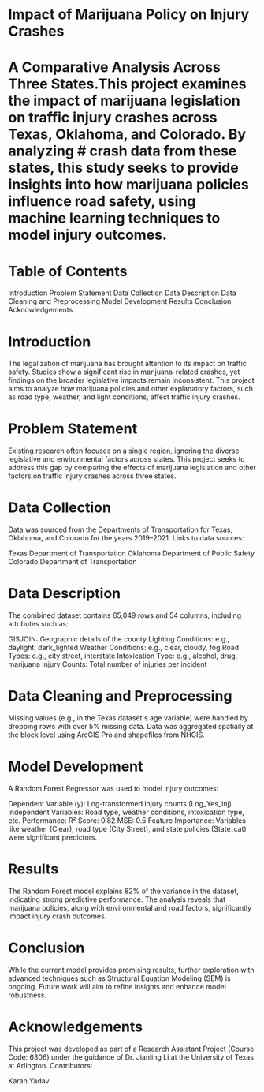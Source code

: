 # Impact of Marijuana Policy on Injury Crashes


# A Comparative Analysis Across Three States.This project examines the impact of marijuana legislation on traffic injury crashes across Texas, Oklahoma, and Colorado. By analyzing # crash data from these states, this study seeks to provide insights into how marijuana policies influence road safety, using machine learning techniques to model injury outcomes.

# Table of Contents

Introduction
Problem Statement
Data Collection
Data Description
Data Cleaning and Preprocessing
Model Development
Results
Conclusion
Acknowledgements

# Introduction
The legalization of marijuana has brought attention to its impact on traffic safety. Studies show a significant rise in marijuana-related crashes, yet findings on the broader legislative impacts remain inconsistent. This project aims to analyze how marijuana policies and other explanatory factors, such as road type, weather, and light conditions, affect traffic injury crashes.

# Problem Statement
Existing research often focuses on a single region, ignoring the diverse legislative and environmental factors across states. This project seeks to address this gap by comparing the effects of marijuana legislation and other factors on traffic injury crashes across three states.

# Data Collection
Data was sourced from the Departments of Transportation for Texas, Oklahoma, and Colorado for the years 2019–2021. Links to data sources:

Texas Department of Transportation
Oklahoma Department of Public Safety
Colorado Department of Transportation

# Data Description
The combined dataset contains 65,049 rows and 54 columns, including attributes such as:

GISJOIN: Geographic details of the county
Lighting Conditions: e.g., daylight, dark_lighted
Weather Conditions: e.g., clear, cloudy, fog
Road Types: e.g., city street, interstate
Intoxication Type: e.g., alcohol, drug, marijuana
Injury Counts: Total number of injuries per incident

# Data Cleaning and Preprocessing
Missing values (e.g., in the Texas dataset's age variable) were handled by dropping rows with over 5% missing data.
Data was aggregated spatially at the block level using ArcGIS Pro and shapefiles from NHGIS.
# Model Development
A Random Forest Regressor was used to model injury outcomes:

Dependent Variable (y): Log-transformed injury counts (Log_Yes_inj)
Independent Variables: Road type, weather conditions, intoxication type, etc.
Performance:
R² Score: 0.82
MSE: 0.5
Feature Importance: Variables like weather (Clear), road type (City Street), and state policies (State_cat) were significant predictors.

# Results
The Random Forest model explains 82% of the variance in the dataset, indicating strong predictive performance. The analysis reveals that marijuana policies, along with environmental and road factors, significantly impact injury crash outcomes.

# Conclusion
While the current model provides promising results, further exploration with advanced techniques such as Structural Equation Modeling (SEM) is ongoing. Future work will aim to refine insights and enhance model robustness.

# Acknowledgements
This project was developed as part of a Research Assistant Project (Course Code: 6306) under the guidance of Dr. Jianling Li at the University of Texas at Arlington. Contributors:

Karan Yadav

